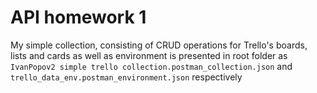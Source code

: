 # API homework 1

My simple collection, consisting of CRUD operations 
for Trello's boards, lists and cards as well as environment is presented in root folder as `IvanPopov2 simple trello collection.postman_collection.json` and  `trello_data_env.postman_environment.json` respectively

